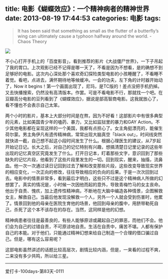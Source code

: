 title: 电影《蝴蝶效应》：一个精神病者的精神世界
date: 2013-08-19 17:44:53
categories: 电影
tags:
---
> It has been said that something as small as the flutter of a butterfly’s wing can ultimately cause a typhoon halfway around the world. -Chaos Theory 

![](http://ark.hit.edu.cn/luntan/attachments/butterfly_effect_02_wm6n.jpg)

<!--more-->

不小心打开手机上的「百度影音」，看到推荐的影片《大战僵尸世界》，一下子吊起了我的胃口。上次观影已经不记得是哪一天了，不看是因为不想看，是的确想不到足够好的电影。这次内心深处那个喜欢奇幻探险类型电影的小孩睡醒了，不看睡不着觉。看吧，点进去，满怀期待地等候缓冲。一会的功夫，左下角的计时器开始动了，Now it begins！第一个画面出现了，尼玛，是TC版的！差点没把手机扔掉。又去快播搜索，仍然没有高清版本。作罢。可是不看电影不行，那就找一个吧。在豆瓣高分电影的豆列看到了《蝴蝶效应》，据说是部高智商电影。这我就放心了，看不懂也不会表示自己太笨。

两个小时的影片，基本上大部分时间是在熬，因为不好看！这部影片中有很多典型的元素，比如美国青少年的嗑药、暴力，又比如监狱里的暴力和GAY Action。不少其他电影都在呈现这样的一个美国，我都有点担心了。女主角挺漂亮的，能催生荷尔蒙。男主角伊凡有遗传精神病，常常出现大脑真空「black out」，时间线突然就快进一截，自己想不起这小段时间发生了什么。根据心理医生的建议，从7岁起开始记日记。长大之后，对自己的记忆特别有兴趣，想搞清楚日记里记录的这些年出现的记忆真空区究竟发生了什么。打开日记本，盯着那些文字，意识回到了那些缺失的记忆片段，他看到了这些片段里发生的一切。回到现实，醒来，抽搐，流鼻血。他一次一次通过读日记回到过去了解和改变那些片段，这些改变导致现实世界的相应变化，一次正向的修改，往往导致相应的负向的后果。于是一次次回到过去。电影中的情景非常多，看到最后才明白，这些只不过是这个精神病人所做的幻想罢了。真实的情况是，小时候一次因他而起的意外，导致青梅竹马的女主丧命。他出于自责、愧疚，加上遗传性精神病，不断地在大脑中编造各种情景，企图解救女主，解救自己。当最后他发现没解救一个人，另外一个人就会受到伤害时，他累了。情景回到他的母亲在医院生育他的场景，他回到母亲的腹中，用脐带勒死自己，杀死了这个本不该存在的存在。当然，这同样是他的幻想。

精神病患者往往是最善良的，有些人能够原谅或藏起自己的罪恶，而他们不会。他们会为自己的过错自责，不可原谅地自责。生活在自责中，痛苦不堪。人都有保护自己的本能。对于他们，只能通过精神幻想来给自己制造一个合理的借口骗过自己。但是，哪有这么容易呢？

这部电影虽然讲述的话题比较高层次，剧情比较内涵，但是，一来看的过程不爽，二来没有多少共鸣，所以给三星。

---
爱打卡-100days-第83天-0111
